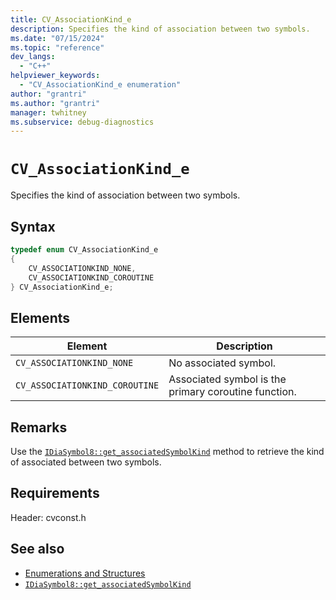 ```yaml
---
title: CV_AssociationKind_e
description: Specifies the kind of association between two symbols.
ms.date: "07/15/2024"
ms.topic: "reference"
dev_langs:
  - "C++"
helpviewer_keywords:
  - "CV_AssociationKind_e enumeration"
author: "grantri"
ms.author: "grantri"
manager: twhitney
ms.subservice: debug-diagnostics
---
```


# `CV_AssociationKind_e`

Specifies the kind of association between two symbols.

## Syntax

```c++
typedef enum CV_AssociationKind_e
{
    CV_ASSOCIATIONKIND_NONE,
    CV_ASSOCIATIONKIND_COROUTINE
} CV_AssociationKind_e;
```

## Elements

| Element      | Description                  |
| ------------ | ---------------------------- |
| `CV_ASSOCIATIONKIND_NONE`| No associated symbol. |
| `CV_ASSOCIATIONKIND_COROUTINE`| Associated symbol is the primary coroutine function. |

## Remarks

Use the [`IDiaSymbol8::get_associatedSymbolKind`](../../debugger/debug-interface-access/idiasymbol8-get-associatedSymbolkind.md) method to retrieve the kind of associated between two symbols.

## Requirements

Header: cvconst.h

## See also

- [Enumerations and Structures](../../debugger/debug-interface-access/enumerations-and-structures.md)
- [`IDiaSymbol8::get_associatedSymbolKind`](../../debugger/debug-interface-access/idiasymbol8-get-associatedSymbolkind.md)
